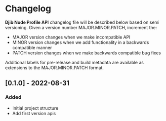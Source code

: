 # Changelog
**Djib Node Profile API** changelog file will be described below based on semi versioning. 
Given a version number MAJOR.MINOR.PATCH, increment the:
- MAJOR version changes when we make incompatible API 
- MINOR version changes when we add functionality in a backwards compatible manner
- PATCH version changes when we make backwards compatible bug fixes

Additional labels for pre-release and build metadata are available as extensions to the MAJOR.MINOR.PATCH format.


## [0.1.0] - 2022-08-31
### Added
- Initial project structure
- Add first version apis
